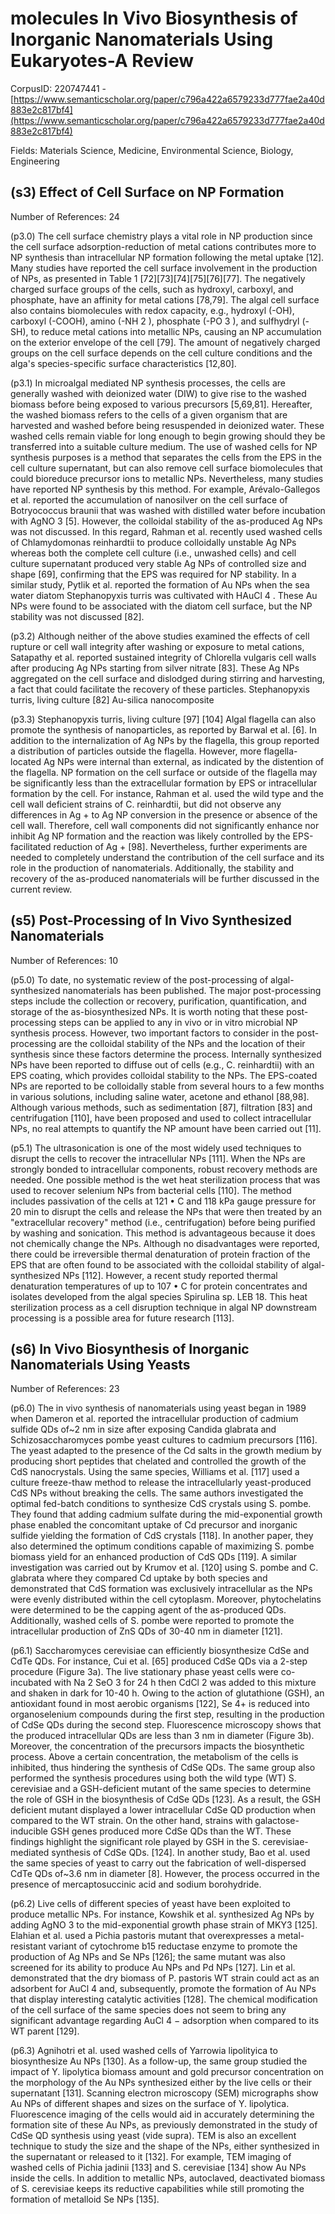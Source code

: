 # molecules In Vivo Biosynthesis of Inorganic Nanomaterials Using Eukaryotes-A Review

CorpusID: 220747441 - [https://www.semanticscholar.org/paper/c796a422a6579233d777fae2a40d883e2c817bf4](https://www.semanticscholar.org/paper/c796a422a6579233d777fae2a40d883e2c817bf4)

Fields: Materials Science, Medicine, Environmental Science, Biology, Engineering

## (s3) Effect of Cell Surface on NP Formation
Number of References: 24

(p3.0) The cell surface chemistry plays a vital role in NP production since the cell surface adsorption-reduction of metal cations contributes more to NP synthesis than intracellular NP formation following the metal uptake [12]. Many studies have reported the cell surface involvement in the production of NPs, as presented in Table 1 [72][73][74][75][76][77]. The negatively charged surface groups of the cells, such as hydroxyl, carboxyl, and phosphate, have an affinity for metal cations [78,79]. The algal cell surface also contains biomolecules with redox capacity, e.g., hydroxyl (-OH), carboxyl (-COOH), amino (-NH 2 ), phosphate (-PO 3 ), and sulfhydryl (-SH), to reduce metal cations into metallic NPs, causing an NP accumulation on the exterior envelope of the cell [79]. The amount of negatively charged groups on the cell surface depends on the cell culture conditions and the alga's species-specific surface characteristics [12,80].

(p3.1) In microalgal mediated NP synthesis processes, the cells are generally washed with deionized water (DIW) to give rise to the washed biomass before being exposed to various precursors [5,69,81]. Hereafter, the washed biomass refers to the cells of a given organism that are harvested and washed before being resuspended in deionized water. These washed cells remain viable for long enough to begin growing should they be transferred into a suitable culture medium. The use of washed cells for NP synthesis purposes is a method that separates the cells from the EPS in the cell culture supernatant, but can also remove cell surface biomolecules that could bioreduce precursor ions to metallic NPs. Nevertheless, many studies have reported NP synthesis by this method. For example, Arévalo-Gallegos et al. reported the accumulation of nanosilver on the cell surface of Botryococcus braunii that was washed with distilled water before incubation with AgNO 3 [5]. However, the colloidal stability of the as-produced Ag NPs was not discussed. In this regard, Rahman et al. recently used washed cells of Chlamydomonas reinhardtii to produce colloidally unstable Ag NPs whereas both the complete cell culture (i.e., unwashed cells) and cell culture supernatant produced very stable Ag NPs of controlled size and shape [69], confirming that the EPS was required for NP stability. In a similar study, Pytlik et al. reported the formation of Au NPs when the sea water diatom Stephanopyxis turris was cultivated with HAuCl 4 . These Au NPs were found to be associated with the diatom cell surface, but the NP stability was not discussed [82].

(p3.2) Although neither of the above studies examined the effects of cell rupture or cell wall integrity after washing or exposure to metal cations, Satapathy et al. reported sustained integrity of Chlorella vulgaris cell walls after producing Ag NPs starting from silver nitrate [83]. These Ag NPs aggregated on the cell surface and dislodged during stirring and harvesting, a fact that could facilitate the recovery of these particles. Stephanopyxis turris, living culture [82] Au-silica nanocomposite

(p3.3) Stephanopyxis turris, living culture [97] [104] Algal flagella can also promote the synthesis of nanoparticles, as reported by Barwal et al. [6]. In addition to the internalization of Ag NPs by the flagella, this group reported a distribution of particles outside the flagella. However, more flagella-located Ag NPs were internal than external, as indicated by the distention of the flagella. NP formation on the cell surface or outside of the flagella may be significantly less than the extracellular formation by EPS or intracellular formation by the cell. For instance, Rahman et al. used the wild type and the cell wall deficient strains of C. reinhardtii, but did not observe any differences in Ag + to Ag NP conversion in the presence or absence of the cell wall. Therefore, cell wall components did not significantly enhance nor inhibit Ag NP formation and the reaction was likely controlled by the EPS-facilitated reduction of Ag + [98]. Nevertheless, further experiments are needed to completely understand the contribution of the cell surface and its role in the production of nanomaterials. Additionally, the stability and recovery of the as-produced nanomaterials will be further discussed in the current review.
## (s5) Post-Processing of In Vivo Synthesized Nanomaterials
Number of References: 10

(p5.0) To date, no systematic review of the post-processing of algal-synthesized nanomaterials has been published. The major post-processing steps include the collection or recovery, purification, quantification, and storage of the as-biosynthesized NPs. It is worth noting that these post-processing steps can be applied to any in vivo or in vitro microbial NP synthesis process. However, two important factors to consider in the post-processing are the colloidal stability of the NPs and the location of their synthesis since these factors determine the process. Internally synthesized NPs have been reported to diffuse out of cells (e.g., C. reinhardtii) with an EPS coating, which provides colloidal stability to the NPs. The EPS-coated NPs are reported to be colloidally stable from several hours to a few months in various solutions, including saline water, acetone and ethanol [88,98]. Although various methods, such as sedimentation [87], filtration [83] and centrifugation [110], have been proposed and used to collect intracellular NPs, no real attempts to quantify the NP amount have been carried out [11].

(p5.1) The ultrasonication is one of the most widely used techniques to disrupt the cells to recover the intracellular NPs [111]. When the NPs are strongly bonded to intracellular components, robust recovery methods are needed. One possible method is the wet heat sterilization process that was used to recover selenium NPs from bacterial cells [110]. The method includes passivation of the cells at 121 • C and 118 kPa gauge pressure for 20 min to disrupt the cells and release the NPs that were then treated by an "extracellular recovery" method (i.e., centrifugation) before being purified by washing and sonication. This method is advantageous because it does not chemically change the NPs. Although no disadvantages were reported, there could be irreversible thermal denaturation of protein fraction of the EPS that are often found to be associated with the colloidal stability of algal-synthesized NPs [112]. However, a recent study reported thermal denaturation temperatures of up to 107 • C for protein concentrates and isolates developed from the algal species Spirulina sp. LEB 18. This heat sterilization process as a cell disruption technique in algal NP downstream processing is a possible area for future research [113].
## (s6) In Vivo Biosynthesis of Inorganic Nanomaterials Using Yeasts
Number of References: 23

(p6.0) The in vivo synthesis of nanomaterials using yeast began in 1989 when Dameron et al. reported the intracellular production of cadmium sulfide QDs of~2 nm in size after exposing Candida glabrata and Schizosaccharomyces pombe yeast cultures to cadmium precursors [116]. The yeast adapted to the presence of the Cd salts in the growth medium by producing short peptides that chelated and controlled the growth of the CdS nanocrystals. Using the same species, Williams et al. [117] used a culture freeze-thaw method to release the intracellularly yeast-produced CdS NPs without breaking the cells. The same authors investigated the optimal fed-batch conditions to synthesize CdS crystals using S. pombe. They found that adding cadmium sulfate during the mid-exponential growth phase enabled the concomitant uptake of Cd precursor and inorganic sulfide yielding the formation of CdS crystals [118]. In another paper, they also determined the optimum conditions capable of maximizing S. pombe biomass yield for an enhanced production of CdS QDs [119]. A similar investigation was carried out by Krumov et al. [120] using S. pombe and C. glabrata where they compared Cd uptake by both species and demonstrated that CdS formation was exclusively intracellular as the NPs were evenly distributed within the cell cytoplasm. Moreover, phytochelatins were determined to be the capping agent of the as-produced QDs. Additionally, washed cells of S. pombe were reported to promote the intracellular production of ZnS QDs of 30-40 nm in diameter [121].

(p6.1) Saccharomyces cerevisiae can efficiently biosynthesize CdSe and CdTe QDs. For instance, Cui et al. [65] produced CdSe QDs via a 2-step procedure (Figure 3a). The live stationary phase yeast cells were co-incubated with Na 2 SeO 3 for 24 h then CdCl 2 was added to this mixture and shaken in dark for 10-40 h. Owing to the action of glutathione (GSH), an antioxidant found in most aerobic organisms [122], Se 4+ is reduced into organoselenium compounds during the first step, resulting in the production of CdSe QDs during the second step. Fluorescence microscopy shows that the produced intracellular QDs are less than 3 nm in diameter (Figure 3b). Moreover, the concentration of the precursors impacts the biosynthetic process. Above a certain concentration, the metabolism of the cells is inhibited, thus hindering the synthesis of CdSe QDs. The same group also performed the synthesis procedures using both the wild type (WT) S. cerevisiae and a GSH-deficient mutant of the same species to determine the role of GSH in the biosynthesis of CdSe QDs [123]. As a result, the GSH deficient mutant displayed a lower intracellular CdSe QD production when compared to the WT strain. On the other hand, strains with galactose-inducible GSH genes produced more CdSe QDs than the WT. These findings highlight the significant role played by GSH in the S. cerevisiae-mediated synthesis of CdSe QDs.  [124]. In another study, Bao et al. used the same species of yeast to carry out the fabrication of well-dispersed CdTe QDs of~3.6 nm in diameter [8]. However, the process occurred in the presence of mercaptosuccinic acid and sodium borohydride.

(p6.2) Live cells of different species of yeast have been exploited to produce metallic NPs. For instance, Kowshik et al. synthesized Ag NPs by adding AgNO 3 to the mid-exponential growth phase strain of MKY3 [125]. Elahian et al. used a Pichia pastoris mutant that overexpresses a metal-resistant variant of cytochrome b15 reductase enzyme to promote the production of Ag NPs and Se NPs [126]; the same mutant was also screened for its ability to produce Au NPs and Pd NPs [127]. Lin et al. demonstrated that the dry biomass of P. pastoris WT strain could act as an adsorbent for AuCl 4 and, subsequently, promote the formation of Au NPs that display interesting catalytic activities [128]. The chemical modification of the cell surface of the same species does not seem to bring any significant advantage regarding AuCl 4 − adsorption when compared to its WT parent [129].

(p6.3) Agnihotri et al. used washed cells of Yarrowia lipolityica to biosynthesize Au NPs [130]. As a follow-up, the same group studied the impact of Y. lipolytica biomass amount and gold precursor concentration on the morphology of the Au NPs synthesized either by the live cells or their supernatant [131]. Scanning electron microscopy (SEM) micrographs show Au NPs of different shapes and sizes on the surface of Y. lipolytica. Fluorescence imaging of the cells would aid in accurately determining the formation site of these Au NPs, as previously demonstrated in the study of CdSe QD synthesis using yeast (vide supra). TEM is also an excellent technique to study the size and the shape of the NPs, either synthesized in the supernatant or released to it [132]. For example, TEM imaging of washed cells of Pichia jadinii [133] and S. cerevisiae [134] show Au NPs inside the cells. In addition to metallic NPs, autoclaved, deactivated biomass of S. cerevisiae keeps its reductive capabilities while still promoting the formation of metalloid Se NPs [135].
